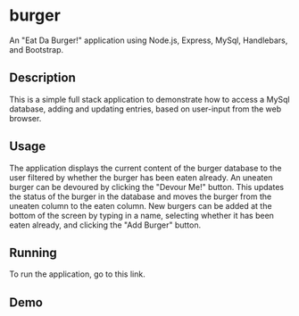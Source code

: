 # burger

An "Eat Da Burger!" application using Node.js, Express, MySql, Handlebars, and Bootstrap.

<h2>Description</h2>

This is a simple full stack application to demonstrate how to access a MySql database, adding and updating entries,  based on user-input from the web browser.

<h2>Usage</h2>
The application displays the current content of the burger database to the user filtered by whether the burger has been eaten already.  An uneaten burger can be devoured by clicking the "Devour Me!" button.  This updates the status of the burger in the database and moves the burger from the uneaten column to the eaten column.  New burgers can be added at the bottom of the screen by typing in a name, selecting whether it has been eaten already, and clicking the "Add Burger" button.

<h2>Running</h2>
To run the application, go to this link.

<h2>Demo</h2>